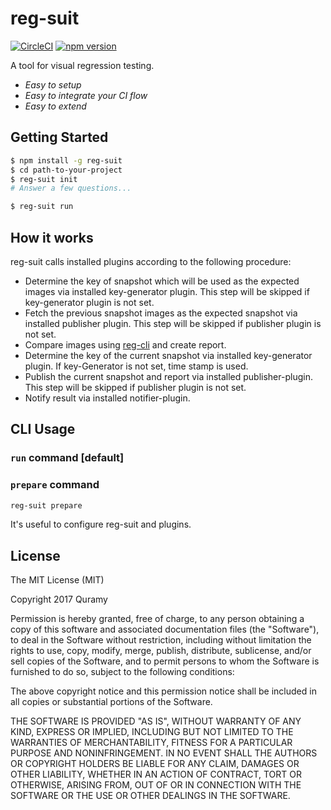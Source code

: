 # reg-suit
[![CircleCI](https://circleci.com/gh/Quramy/reg-suit.svg?style=svg)](https://circleci.com/gh/Quramy/reg-suit)
[![npm version](https://badge.fury.io/js/reg-suit.svg)](https://badge.fury.io/js/reg-suit)

A tool for visual regression testing.

* *Easy to setup*
* *Easy to integrate your CI flow*
* *Easy to extend*

## Getting Started

```sh
$ npm install -g reg-suit
$ cd path-to-your-project
$ reg-suit init
# Answer a few questions...
```

```sh
$ reg-suit run
```

## How it works

reg-suit calls installed plugins according to the following procedure:

* Determine the key of snapshot which will be used as the expected images via installed key-generator plugin. This step will be skipped if key-generator plugin is not set.
* Fetch the previous snapshot images as the expected snapshot via installed publisher plugin. This step will be skipped if publisher plugin is not set.
* Compare images using [reg-cli](https://github.com/bokuweb/reg-cli) and create report.
* Determine the key of the current snapshot via installed key-generator plugin. If key-Generator is not set, time stamp is used.
* Publish the current snapshot and report via installed publisher-plugin. This step will be skipped if publisher plugin is not set.
* Notify result via installed notifier-plugin.

## CLI Usage

### `run` command [default]

### `prepare` command

```sh
reg-suit prepare
```

It's useful to configure reg-suit and plugins.


## License
The MIT License (MIT)

Copyright 2017 Quramy

Permission is hereby granted, free of charge, to any person obtaining a copy of this software and associated documentation files (the "Software"), to deal in the Software without restriction, including without limitation the rights to use, copy, modify, merge, publish, distribute, sublicense, and/or sell copies of the Software, and to permit persons to whom the Software is furnished to do so, subject to the following conditions:

The above copyright notice and this permission notice shall be included in all copies or substantial portions of the Software.

THE SOFTWARE IS PROVIDED "AS IS", WITHOUT WARRANTY OF ANY KIND, EXPRESS OR IMPLIED, INCLUDING BUT NOT LIMITED TO THE WARRANTIES OF MERCHANTABILITY, FITNESS FOR A PARTICULAR PURPOSE AND NONINFRINGEMENT. IN NO EVENT SHALL THE AUTHORS OR COPYRIGHT HOLDERS BE LIABLE FOR ANY CLAIM, DAMAGES OR OTHER LIABILITY, WHETHER IN AN ACTION OF CONTRACT, TORT OR OTHERWISE, ARISING FROM, OUT OF OR IN CONNECTION WITH THE SOFTWARE OR THE USE OR OTHER DEALINGS IN THE SOFTWARE.
